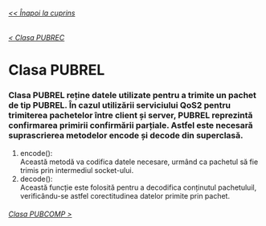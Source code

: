 ###### [<< Înapoi la cuprins](../Cuprins.md)
###### [< Clasa PUBREC](11.%20PUBREC.md)
# Clasa PUBREL
### Clasa PUBREL reține datele utilizate pentru a trimite un pachet de tip PUBREL. În cazul utilizării serviciului QoS2 pentru trimiterea pachetelor între client și server, PUBREL reprezintă confirmarea primirii confirmării parțiale. Astfel este necesară suprascrierea metodelor encode și decode din superclasă.
1. encode():  
Această metodă va codifica datele necesare, urmând ca pachetul să fie trimis prin intermediul socket-ului.
2. decode():  
Această funcție este folosită pentru a decodifica conținutul pachetuluil, verificându-se astfel corectitudinea datelor primite prin pachet.

###### [Clasa PUBCOMP >](13.%20PUBCOMP.md)


